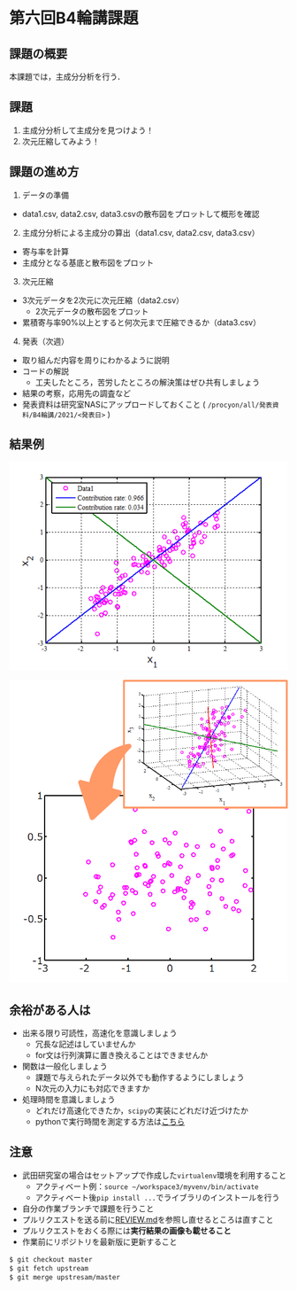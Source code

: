 # 第六回B4輪講課題

## 課題の概要

本課題では，主成分分析を行う．

## 課題

1. 主成分分析して主成分を見つけよう！
2. 次元圧縮してみよう！

## 課題の進め方

1. データの準備
  - data1.csv, data2.csv, data3.csvの散布図をプロットして概形を確認
2. 主成分分析による主成分の算出（data1.csv, data2.csv, data3.csv）
  - 寄与率を計算
  - 主成分となる基底と散布図をプロット
3. 次元圧縮
  - 3次元データを2次元に次元圧縮（data2.csv）
    - 2次元データの散布図をプロット
  - 累積寄与率90%以上とすると何次元まで圧縮できるか（data3.csv）
4. 発表（次週）
  - 取り組んだ内容を周りにわかるように説明
  - コードの解説
    - 工夫したところ，苦労したところの解決策はぜひ共有しましょう
  - 結果の考察，応用先の調査など
  - 発表資料は研究室NASにアップロードしておくこと ( `/procyon/all/発表資料/B4輪講/2021/<発表日>` )

## 結果例

![pca](./figs/pca.png)

![MFCC](./figs/dim_reduction.png)

## 余裕がある人は

- 出来る限り可読性，高速化を意識しましょう
  - 冗長な記述はしていませんか
  - for文は行列演算に置き換えることはできませんか
- 関数は一般化しましょう
  - 課題で与えられたデータ以外でも動作するようにしましょう
  - N次元の入力にも対応できますか
- 処理時間を意識しましょう
  - どれだけ高速化できたか，`scipy`の実装にどれだけ近づけたか
  - pythonで実行時間を測定する方法は[こちら](http://st-hakky.hatenablog.com/entry/2018/01/26/214255)

## 注意

- 武田研究室の場合はセットアップで作成した`virtualenv`環境を利用すること  
  - アクティベート例：`source ~/workspace3/myvenv/bin/activate`  
  - アクティベート後`pip install ...`でライブラリのインストールを行う  
- 自分の作業ブランチで課題を行うこと
- プルリクエストを送る前に[REVIEW.md](https://github.com/TakedaLab/B4Lecture/blob/master/REVIEW.md)を参照し直せるところは直すこと
- プルリクエストをおくる際には**実行結果の画像も載せること**
- 作業前にリポジトリを最新版に更新すること

```
$ git checkout master
$ git fetch upstream
$ git merge upstresam/master
```
